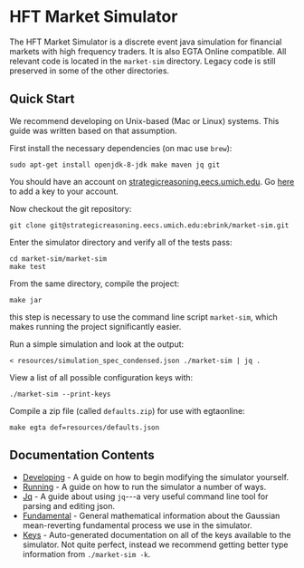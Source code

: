 HFT Market Simulator
====================

The HFT Market Simulator is a discrete event java simulation for financial markets with high frequency traders.
It is also EGTA Online compatible.
All relevant code is located in the `market-sim` directory.
Legacy code is still preserved in some of the other directories.

Quick Start
-----------

We recommend developing on Unix-based (Mac or Linux) systems.
This guide was written based on that assumption.

First install the necessary dependencies (on mac use `brew`):
```
sudo apt-get install openjdk-8-jdk make maven jq git
```

You should have an account on [strategicreasoning.eecs.umich.edu](https://strategicreasoning.eecs.umich.edu).
Go [here](https://strategicreasoning.eecs.umich.edu/profile/keys) to add a key to your account.

Now checkout the git repository:
```
git clone git@strategicreasoning.eecs.umich.edu:ebrink/market-sim.git
```

Enter the simulator directory and verify all of the tests pass:
```
cd market-sim/market-sim
make test
```

From the same directory, compile the project:
```
make jar
```
this step is necessary to use the command line script `market-sim`, which makes running the project significantly easier.

Run a simple simulation and look at the output:
```
< resources/simulation_spec_condensed.json ./market-sim | jq .
```

View a list of all possible configuration keys with:
```
./market-sim --print-keys
```

Compile a zip file (called `defaults.zip`) for use with egtaonline:
```
make egta def=resources/defaults.json
```


Documentation Contents
----------------------

- [Developing](docs/developing.md) - A guide on how to begin modifying the simulator yourself.
- [Running](docs/running.md) - A guide on how to run the simulator a number of ways.
- [Jq](docs/jq.md) - A guide about using `jq`---a very useful command line tool for parsing and editing json.
- [Fundamental](docs/fundamental.md) - General mathematical information about the Gaussian mean-reverting fundamental process we use in the simulator.
- [Keys](docs/keys.md) - Auto-generated documentation on all of the keys available to the simulator.
  Not quite perfect, instead we recommend getting better type information from `./market-sim -k`.

